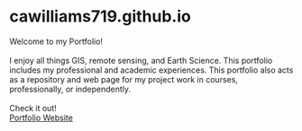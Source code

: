 # cawilliams719.github.io

Welcome to my Portfolio! <br></br>
I enjoy all things GIS, remote sensing, and Earth Science. This portfolio includes my professional and academic experiences. This portfolio also acts as a repository and web page for my project work in courses, professionally, or independently.<br></br>
Check it out! <br> [Portfolio Website](https://cawilliams719.github.io/)
